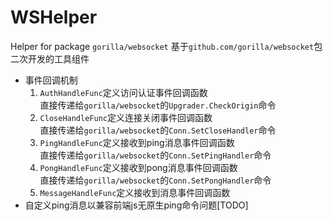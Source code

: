 # WSHelper
Helper for package `gorilla/websocket` 
基于`github.com/gorilla/websocket`包二次开发的工具组件  

- 事件回调机制  
  1. `AuthHandleFunc`定义访问认证事件回调函数  
     直接传递给`gorilla/websocket`的`Upgrader.CheckOrigin`命令
  2. `CloseHandleFunc`定义连接关闭事件回调函数  
     直接传递给`gorilla/websocket`的`Conn.SetCloseHandler`命令  
  3. `PingHandleFunc`定义接收到ping消息事件回调函数  
     直接传递给`gorilla/websocket`的`Conn.SetPingHandler`命令  
  4. `PongHandleFunc`定义接收到pong消息事件回调函数  
     直接传递给`gorilla/websocket`的`Conn.SetPongHandler`命令 
  5. `MessageHandleFunc`定义接收到消息事件回调函数        
- 自定义ping消息以兼容前端js无原生ping命令问题[TODO]  

